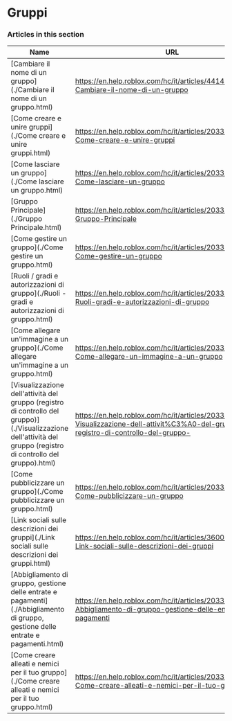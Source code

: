 # Gruppi  
### Articles in this section
Name|URL
-|-
[Cambiare il nome di un gruppo](./Cambiare il nome di un gruppo.html) |https://en.help.roblox.com/hc/it/articles/4414930974228-Cambiare-il-nome-di-un-gruppo
[Come creare e unire gruppi](./Come creare e unire gruppi.html) |https://en.help.roblox.com/hc/it/articles/203313730-Come-creare-e-unire-gruppi
[Come lasciare un gruppo](./Come lasciare un gruppo.html) |https://en.help.roblox.com/hc/it/articles/203313790-Come-lasciare-un-gruppo
[Gruppo Principale](./Gruppo Principale.html) |https://en.help.roblox.com/hc/it/articles/203313740-Gruppo-Principale
[Come gestire un gruppo](./Come gestire un gruppo.html) |https://en.help.roblox.com/hc/it/articles/203313810-Come-gestire-un-gruppo
[Ruoli / gradi e autorizzazioni di gruppo](./Ruoli - gradi e autorizzazioni di gruppo.html) |https://en.help.roblox.com/hc/it/articles/203313770-Ruoli-gradi-e-autorizzazioni-di-gruppo
[Come allegare un'immagine a un gruppo](./Come allegare un'immagine a un gruppo.html) |https://en.help.roblox.com/hc/it/articles/203313800-Come-allegare-un-immagine-a-un-gruppo
[Visualizzazione dell'attività del gruppo (registro di controllo del gruppo)](./Visualizzazione dell'attività del gruppo (registro di controllo del gruppo).html) |https://en.help.roblox.com/hc/it/articles/203313780-Visualizzazione-dell-attivit%C3%A0-del-gruppo-registro-di-controllo-del-gruppo-
[Come pubblicizzare un gruppo](./Come pubblicizzare un gruppo.html) |https://en.help.roblox.com/hc/it/articles/203313820-Come-pubblicizzare-un-gruppo
[Link sociali sulle descrizioni dei gruppi](./Link sociali sulle descrizioni dei gruppi.html) |https://en.help.roblox.com/hc/it/articles/360000910946-Link-sociali-sulle-descrizioni-dei-gruppi
[Abbigliamento di gruppo, gestione delle entrate e pagamenti](./Abbigliamento di gruppo, gestione delle entrate e pagamenti.html) |https://en.help.roblox.com/hc/it/articles/203313830-Abbigliamento-di-gruppo-gestione-delle-entrate-e-pagamenti
[Come creare alleati e nemici per il tuo gruppo](./Come creare alleati e nemici per il tuo gruppo.html) |https://en.help.roblox.com/hc/it/articles/203313750-Come-creare-alleati-e-nemici-per-il-tuo-gruppo